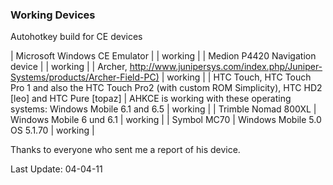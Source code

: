 ### Working Devices

Autohotkey build for CE devices

| Microsoft Windows CE Emulator  | | working |
| Medion P4420 Navigation device | | working |
| Archer, [http://www.junipersys.com/index.php/Juniper-Systems/products/Archer-Field-PC)](http://www.junipersys.com/index.php/Juniper-Systems/products/Archer-Field-PC) | working |
| HTC Touch, HTC Touch Pro 1 and also the HTC Touch Pro2 (with custom ROM Simplicity), HTC HD2 [leo] and HTC Pure [topaz] | AHKCE is working with these operating systems: Windows Mobile 6.1 and 6.5 | working |
| Trimble Nomad 800XL | Windows Mobile 6 und 6.1 | working |
| Symbol MC70 | Windows Mobile 5.0 OS 5.1.70 | working |

Thanks to everyone who sent me a report of his device.

Last Update: 04-04-11